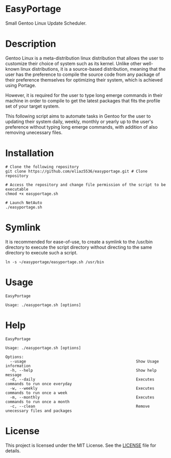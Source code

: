 # EasyPortage
Small Gentoo Linux Update Scheduler.

# Description
Gentoo Linux is a meta-distribution linux distribution that allows the user to customize their choice of system such as its kernel. Unlike other well-known linux distributions, it is a source-based distribution, meaning that the user has the preference to compile the source code from any package of their preference themselves for optimizing their system, which is achieved using Portage. 

However, it is required for the user to type long emerge commands in their machine in order to compile to get the latest packages that fits the profile set of your target system.

This following script aims to automate tasks in Gentoo for the user to updating their system daily, weekly, monthly or yearly up to the user's preference without typing long emerge commands, with addition of also removing unecessary files.

# Installation
```
# Clone the following repository
git clone https://github.com/eliaz5536/easyportage.git # Clone repository

# Access the repository and change file permission of the script to be executable
chmod +x easyportage.sh 

# Launch NetAuto
./easyportage.sh
```

# Symlink
It is recommended for ease-of-use, to create a symlink to the /usr/bin directory to execute the script directory without directing to the same directory to execute such a script.
```
ln -s ~/easyportage/easyportage.sh /usr/bin
```

# Usage
```
EasyPortage

Usage: ./easyportage.sh [options]
```

# Help
```
EasyPortage

Usage: ./easyportage.sh [options]

Options:
  --usage                                                Show Usage information
  -h, --help                                             Show help message
  -d, --daily                                            Executes commands to run once everyday
  -w, --weekly                                           Executes commands to run once a week
  -m, --monthly                                          Executes commands to run once a month
  -c, --clean                                            Remove unecessary files and packages

```

# License
This project is licensed under the MIT License. See the [LICENSE](LICENSE) file for details.
